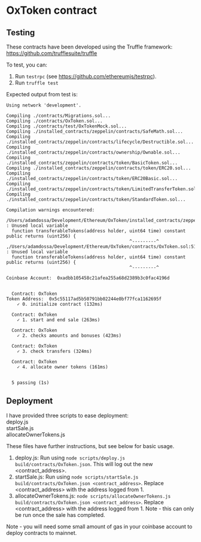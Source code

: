 # OxToken contract

## Testing

These contracts have been developed using the Truffle framework:  
https://github.com/trufflesuite/truffle

To test, you can:

1. Run `testrpc` (see https://github.com/ethereumjs/testrpc).
1. Run `truffle test`

Expected output from test is:
```
Using network 'development'.

Compiling ./contracts/Migrations.sol...
Compiling ./contracts/OxToken.sol...
Compiling ./contracts/test/OxTokenMock.sol...
Compiling ./installed_contracts/zeppelin/contracts/SafeMath.sol...
Compiling ./installed_contracts/zeppelin/contracts/lifecycle/Destructible.sol...
Compiling ./installed_contracts/zeppelin/contracts/ownership/Ownable.sol...
Compiling ./installed_contracts/zeppelin/contracts/token/BasicToken.sol...
Compiling ./installed_contracts/zeppelin/contracts/token/ERC20.sol...
Compiling ./installed_contracts/zeppelin/contracts/token/ERC20Basic.sol...
Compiling ./installed_contracts/zeppelin/contracts/token/LimitedTransferToken.sol...
Compiling ./installed_contracts/zeppelin/contracts/token/StandardToken.sol...

Compilation warnings encountered:

/Users/adamdossa/Development/Ethereum/OxToken/installed_contracts/zeppelin/contracts/token/LimitedTransferToken.sol:46:47: : Unused local variable
  function transferableTokens(address holder, uint64 time) constant public returns (uint256) {
                                              ^---------^
,/Users/adamdossa/Development/Ethereum/OxToken/contracts/OxToken.sol:51:47: : Unused local variable
  function transferableTokens(address holder, uint64 time) constant public returns (uint256) {
                                              ^---------^

Coinbase Account:  0xadbb105458c21afea255a68d2389b3c0fac4196d


  Contract: OxToken
Token Address:  0x5c55117ad5b50791bb02244e0bf77fca1162695f
    ✓ 0. initialize contract (132ms)

  Contract: OxToken
    ✓ 1. start and end sale (263ms)

  Contract: OxToken
    ✓ 2. checks amounts and bonuses (423ms)

  Contract: OxToken
    ✓ 3. check transfers (324ms)

  Contract: OxToken
    ✓ 4. allocate owner tokens (161ms)


  5 passing (1s)
```

## Deployment

I have provided three scripts to ease deployment:  
deploy.js  
startSale.js  
allocateOwnerTokens.js

These files have further instructions, but see below for basic usage.

1. deploy.js: Run using `node scripts/deploy.js build/contracts/OxToken.json`. This will log out the new <contract_address>.
1. startSale.js: Run using `node scripts/startSale.js build/contracts/OxToken.json <contract_address>`. Replace <contract_address> with the address logged from 1.
1. allocateOwnerTokens.js: `node scripts/allocateOwnerTokens.js build/contracts/OxToken.json <contract_address>`. Replace <contract_address> with the address logged from 1. Note - this can only be run once the sale has completed.

Note - you will need some small amount of gas in your coinbase account to deploy contracts to mainnet.
